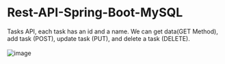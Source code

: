 # Rest-API-Spring-Boot-MySQL
Tasks API, each task has an id and a name. We can get data(GET Method), add task (POST), update task (PUT), and delete a task (DELETE).  
<br>
![image](https://user-images.githubusercontent.com/63150702/165321889-60f2efe4-0c04-4286-82f3-12c2dea4eda2.png)
